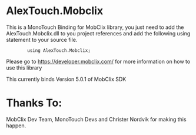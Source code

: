 AlexTouch.Mobclix
=================

This is a MonoTouch Binding for MobClix library, you just need to add the AlexTouch.Mobclix.dll to you project references and add the following using statement to your source file.

			using AlexTouch.Mobclix;

Please go to https://developer.mobclix.com/ for more information on how to use this library

This currently binds Version 5.0.1 of MobClix SDK

Thanks To:
==========

MobClix Dev Team, MonoTouch Devs and Christer Nordvik for making this happen.
